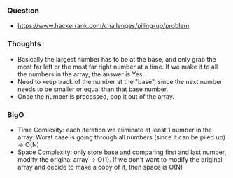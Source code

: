 ### Question
- https://www.hackerrank.com/challenges/piling-up/problem

### Thoughts
- Basically the largest number has to be at the base, and only grab the most far left or the most far right number at a time. If we make it to all the numbers in the array, the answer is Yes.
- Need to keep track of the number at the "base", since the next number needs to be smaller or equal than that base number.
- Once the number is processed, pop it out of the array.

### BigO
- Time Comlexity: each iteration we eliminate at least 1 number in the array. Worst case is going through all numbers (since it can be piled up) -> O(N)
- Space Complexity: only store base and comparing first and last number, modify the original array -> O(1). If we don't want to modify the original array and decide to make a copy of it, then space is O(N)